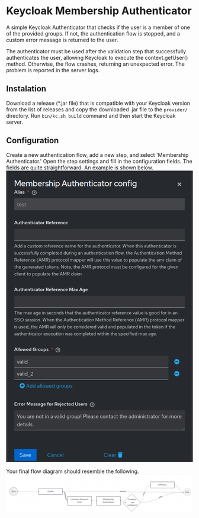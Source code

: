 # Keycloak Membership Authenticator

A simple Keycloak Authenticator that checks if the user is a member of one of the provided groups. If not, the authentication flow is stopped, and a custom error message is returned to the user.

The authenticator must be used after the validation step that successfully authenticates the user, allowing Keycloak to execute the context.getUser() method. Otherwise, the flow crashes, returning an unexpected error. The problem is reported in the server logs.

## Instalation

Download a release (*.jar file) that is compatible with your Keycloak version from the list of releases and copy the downloaded .jar file to the `provider/` directory. Run `bin/kc.sh build` command and then start the Keycloak server.

## Configuration

Create a new authentication flow, add a new step, and select 'Membership Authenticator.' Open the step settings and fill in the configuration fields. The fields are quite straightforward. An example is shown below.
![example-config](./images/config-example.png)

Your final flow diagram should resemble the following.
![exmple-flow](./images/flow-exmaple.png)
